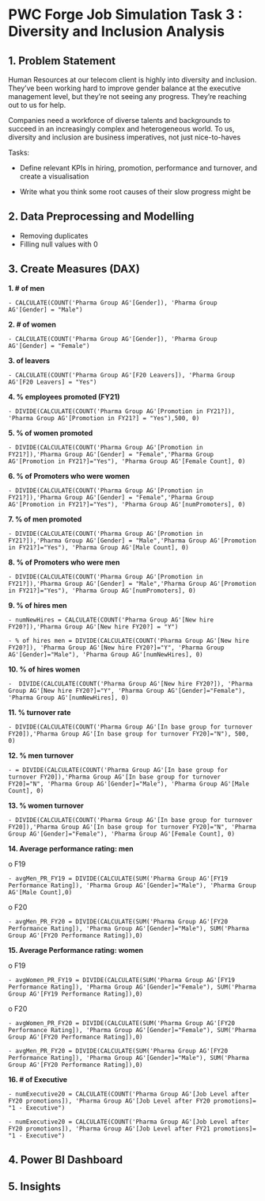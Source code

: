 # PWC Forge Job Simulation Task 3 : Diversity and Inclusion Analysis
## 1. Problem Statement

Human Resources at our telecom client is highly into diversity and inclusion. They’ve been working hard to improve gender balance at the executive management level, but they’re not seeing any progress. They’re reaching out to us for help.

Companies need a workforce of diverse talents and backgrounds to succeed in an increasingly complex and heterogeneous world. To us, diversity and inclusion are business imperatives, not just nice-to-haves

Tasks:

- Define relevant KPIs in hiring, promotion, performance and turnover, and create a visualisation

- Write what you think some root causes of their slow progress might be

## 2. Data Preprocessing and Modelling

- Removing duplicates
- Filling null values with 0
  
## 3. Create Measures (DAX)

**1.	# of men**

`- CALCULATE(COUNT('Pharma Group AG'[Gender]), 'Pharma Group AG'[Gender] = "Male")`


**2.	# of women**

`- CALCULATE(COUNT('Pharma Group AG'[Gender]), 'Pharma Group AG'[Gender] = "Female")`


**3. of leavers**

`- CALCULATE(COUNT('Pharma Group AG'[F20 Leavers]), 'Pharma Group AG'[F20 Leavers] = "Yes")`


**4. % employees promoted (FY21)**

`- DIVIDE(CALCULATE(COUNT('Pharma Group AG'[Promotion in FY21?]), 'Pharma Group AG'[Promotion in FY21?] = "Yes"),500, 0)`


**5. % of women promoted**

`- DIVIDE(CALCULATE(COUNT('Pharma Group AG'[Promotion in FY21?]),'Pharma Group AG'[Gender] = "Female",'Pharma Group AG'[Promotion in FY21?]="Yes"), 'Pharma Group AG'[Female Count], 0)`


**6. % of Promoters who were women**

`- DIVIDE(CALCULATE(COUNT('Pharma Group AG'[Promotion in FY21?]),'Pharma Group AG'[Gender] = "Female",'Pharma Group AG'[Promotion in FY21?]="Yes"), 'Pharma Group AG'[numPromoters], 0)`


**7. % of men promoted**

`- DIVIDE(CALCULATE(COUNT('Pharma Group AG'[Promotion in FY21?]),'Pharma Group AG'[Gender] = "Male",'Pharma Group AG'[Promotion in FY21?]="Yes"), 'Pharma Group AG'[Male Count], 0)`


**8. % of Promoters who were men**

`- DIVIDE(CALCULATE(COUNT('Pharma Group AG'[Promotion in FY21?]),'Pharma Group AG'[Gender] = "Male",'Pharma Group AG'[Promotion in FY21?]="Yes"), 'Pharma Group AG'[numPromoters], 0)`


**9.	% of hires men**

`- numNewHires = CALCULATE(COUNT('Pharma Group AG'[New hire FY20?]),'Pharma Group AG'[New hire FY20?] = "Y")`

`- % of hires men = DIVIDE(CALCULATE(COUNT('Pharma Group AG'[New hire FY20?]), 'Pharma Group AG'[New hire FY20?]="Y", 'Pharma Group AG'[Gender]="Male"), 'Pharma Group AG'[numNewHires], 0)`


**10.	% of hires women**

`-  DIVIDE(CALCULATE(COUNT('Pharma Group AG'[New hire FY20?]), 'Pharma Group AG'[New hire FY20?]="Y", 'Pharma Group AG'[Gender]="Female"), 'Pharma Group AG'[numNewHires], 0)`


**11.	% turnover rate**

`- DIVIDE(CALCULATE(COUNT('Pharma Group AG'[In base group for turnover FY20]),'Pharma Group AG'[In base group for turnover FY20]="N"), 500, 0)`


**12. % men turnover**

`- = DIVIDE(CALCULATE(COUNT('Pharma Group AG'[In base group for turnover FY20]),'Pharma Group AG'[In base group for turnover FY20]="N", 'Pharma Group AG'[Gender]="Male"), 'Pharma Group AG'[Male Count], 0)`


**13. % women turnover**

`- DIVIDE(CALCULATE(COUNT('Pharma Group AG'[In base group for turnover FY20]),'Pharma Group AG'[In base group for turnover FY20]="N", 'Pharma Group AG'[Gender]="Female"), 'Pharma Group AG'[Female Count], 0)`



**14.	Average performance rating: men**

o	F19

`- avgMen_PR_FY19 = DIVIDE(CALCULATE(SUM('Pharma Group AG'[FY19 Performance Rating]), 'Pharma Group AG'[Gender]="Male"), 'Pharma Group AG'[Male Count],0)`

o	F20

`- avgMen_PR_FY20 = DIVIDE(CALCULATE(SUM('Pharma Group AG'[FY20 Performance Rating]), 'Pharma Group AG'[Gender]="Male"), SUM('Pharma Group AG'[FY20 Performance Rating]),0)`


**15.	Average Performance rating: women**

o	F19

`- avgWomen_PR_FY19 = DIVIDE(CALCULATE(SUM('Pharma Group AG'[FY19 Performance Rating]), 'Pharma Group AG'[Gender]="Female"), SUM('Pharma Group AG'[FY19 Performance Rating]),0)`

o	F20

`- avgWomen_PR_FY20 = DIVIDE(CALCULATE(SUM('Pharma Group AG'[FY20 Performance Rating]), 'Pharma Group AG'[Gender]="Female"), SUM('Pharma Group AG'[FY20 Performance Rating]),0)`

`- avgMen_PR_FY20 = DIVIDE(CALCULATE(SUM('Pharma Group AG'[FY20 Performance Rating]), 'Pharma Group AG'[Gender]="Male"), SUM('Pharma Group AG'[FY20 Performance Rating]),0)`


**16.	# of Executive**

`- numExecutive20 = CALCULATE(COUNT('Pharma Group AG'[Job Level after FY20 promotions]), 'Pharma Group AG'[Job Level after FY20 promotions]= "1 - Executive")`

`- numExecutive20 = CALCULATE(COUNT('Pharma Group AG'[Job Level after FY20 promotions]), 'Pharma Group AG'[Job Level after FY21 promotions]= "1 - Executive")`



## 4. Power BI Dashboard
## 5. Insights
